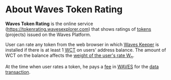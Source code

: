 # About Waves Token Rating

**Waves Token Rating** is the online service (<https://tokenrating.wavesexplorer.com>) that shows ratings of [tokens](/en/blockchain/token) (projects) issued on the Waves Platform.

User can rate any token from the web browser in which [Waves Keeper](https://docs.waves.exchange/en/waves-keeper/) is installed if there is at least 1 [WCT](/en/blockchain/token/wct) on users' address balance. The amount of WCT on the balance affects the [weight of the user's rate W<sub>n</sub>](/en/ecosystem/waves-token-rating/rating-formula).

At the time when user rates a token, he pays a [fee](/en/blockchain/transaction/transaction-fee) in [WAVES](/en/blockchain/token/waves) for the [data transaction](/en/blockchain/transaction-type/data-transaction).
